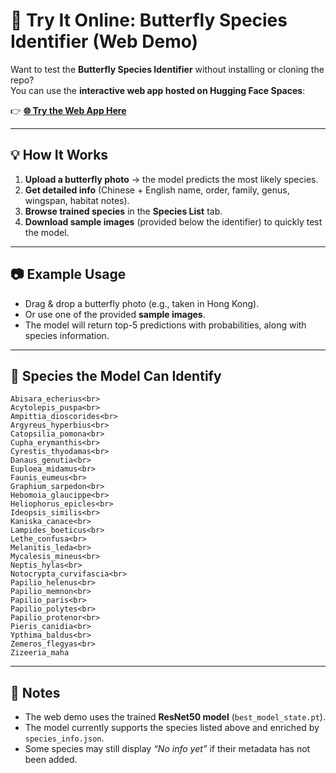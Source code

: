 # 🦋 Try It Online: Butterfly Species Identifier (Web Demo)

Want to test the **Butterfly Species Identifier** without installing or cloning the repo?  
You can use the **interactive web app hosted on Hugging Face Spaces**:

👉 **[🌐 Try the Web App Here](https://huggingface.co/spaces/alexkin15/Butterfly-ID)**  

---

## 💡 How It Works
1. **Upload a butterfly photo** → the model predicts the most likely species.  
2. **Get detailed info** (Chinese + English name, order, family, genus, wingspan, habitat notes).  
3. **Browse trained species** in the **Species List** tab.  
4. **Download sample images** (provided below the identifier) to quickly test the model.

---

## 📷 Example Usage

- Drag & drop a butterfly photo (e.g., taken in Hong Kong).  
- Or use one of the provided **sample images**.  
- The model will return top-5 predictions with probabilities, along with species information.

---

## 🦋 Species the Model Can Identify
```
Abisara_echerius<br>
Acytolepis_puspa<br>
Ampittia_dioscorides<br>
Argyreus_hyperbius<br>
Catopsilia_pomona<br>
Cupha_erymanthis<br>
Cyrestis_thyodamas<br>
Danaus_genutia<br>
Euploea_midamus<br>
Faunis_eumeus<br>
Graphium_sarpedon<br>
Hebomoia_glaucippe<br>
Heliophorus_epicles<br>
Ideopsis_similis<br>
Kaniska_canace<br>
Lampides_boeticus<br>
Lethe_confusa<br>
Melanitis_leda<br>
Mycalesis_mineus<br>
Neptis_hylas<br>
Notocrypta_curvifascia<br>
Papilio_helenus<br>
Papilio_memnon<br>
Papilio_paris<br>
Papilio_polytes<br>
Papilio_protenor<br>
Pieris_canidia<br>
Ypthima_baldus<br>
Zemeros_flegyas<br>
Zizeeria_maha
```

---

## 📝 Notes

- The web demo uses the trained **ResNet50 model** (`best_model_state.pt`).  
- The model currently supports the species listed above and enriched by `species_info.json`.  
- Some species may still display *“No info yet”* if their metadata has not been added.  
